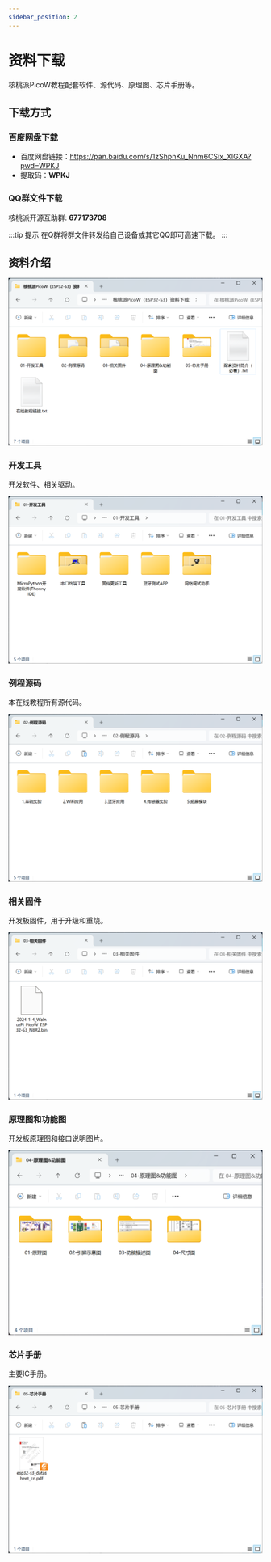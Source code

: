 ```yaml
---
sidebar_position: 2
---
```


# 资料下载

核桃派PicoW教程配套软件、源代码、原理图、芯片手册等。

## 下载方式

### 百度网盘下载

- 百度网盘链接：https://pan.baidu.com/s/1zShpnKu_Nnm6CSix_XlGXA?pwd=WPKJ 
- 提取码：**WPKJ**

### QQ群文件下载

核桃派开源互助群:  **677173708**

:::tip 提示
在Q群将群文件转发给自己设备或其它QQ即可高速下载。
:::

## 资料介绍

![download](./img/download/download1.png)

### 开发工具

开发软件、相关驱动。

![download](./img/download/download2.png)

### 例程源码

本在线教程所有源代码。

![download](./img/download/download3.png)

### 相关固件

开发板固件，用于升级和重烧。

![download](./img/download/download4.png)

### 原理图和功能图

开发板原理图和接口说明图片。

![download](./img/download/download5.png)

### 芯片手册

主要IC手册。

![download](./img/download/download6.png)
